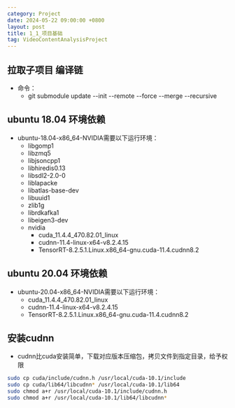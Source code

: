 ```yaml
---
category: Project
date: 2024-05-22 09:00:00 +0800
layout: post
title: 1_1_项目基础
tag: VideoContentAnalysisProject
---
```


## 拉取子项目 编译链

+ 命令：
  +  git submodule update --init --remote  --force  --merge --recursive

## ubuntu 18.04 环境依赖

+ ubuntu-18.04-x86_64-NVIDIA需要以下运行环境：
  + libgomp1 
  + libzmq5 
  + libjsoncpp1 
  + libhiredis0.13 
  + libsdl2-2.0-0 
  + liblapacke 
  + libatlas-base-dev 
  + libuuid1
  + zlib1g 
  + librdkafka1 
  + libeigen3-dev
  + nvidia
    + cuda_11.4.4_470.82.01_linux
    + cudnn-11.4-linux-x64-v8.2.4.15
    + TensorRT-8.2.5.1.Linux.x86_64-gnu.cuda-11.4.cudnn8.2

## ubuntu 20.04 环境依赖

+ ubuntu-20.04-x86_64-NVIDIA需要以下运行环境：
  + cuda_11.4.4_470.82.01_linux
  + cudnn-11.4-linux-x64-v8.2.4.15
  + TensorRT-8.2.5.1.Linux.x86_64-gnu.cuda-11.4.cudnn8.2

## 安装cudnn

+ cudnn比cuda安装简单，下载对应版本压缩包，拷贝文件到指定目录，给予权限
```bash
sudo cp cuda/include/cudnn.h /usr/local/cuda-10.1/include
sudo cp cuda/lib64/libcudnn* /usr/local/cuda-10.1/lib64
sudo chmod a+r /usr/local/cuda-10.1/include/cudnn.h 
sudo chmod a+r /usr/local/cuda-10.1/lib64/libcudnn*
```